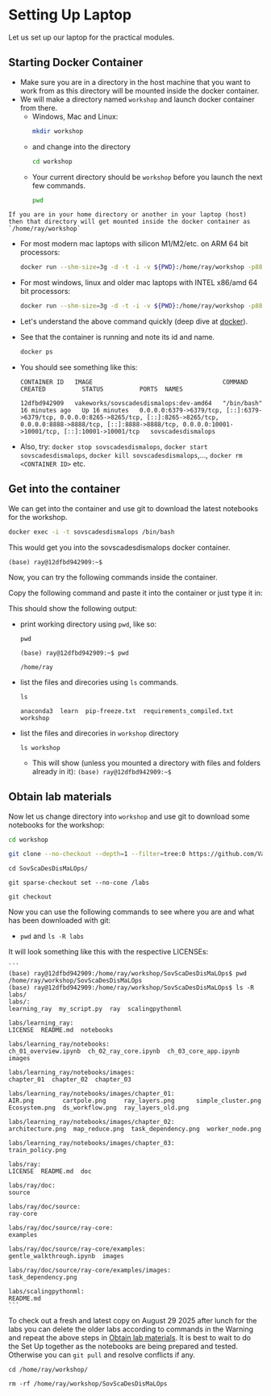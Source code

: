 # Setting Up Laptop

Let us set up our laptop for the practical modules. 

## Starting Docker Container <!--<img src="./images/UnderConstructionWarningGeekByDominiqueChappard_OpenClipArt.png" width="100" align="right" alt="Under Construction"> -->

- Make sure you are in a directory in the host machine that you want to work from as this directory will be mounted inside the docker container.
- We will make a directory named `workshop` and launch docker container from there. 
   - Windows, Mac and Linux: 
       ```sh
       mkdir workshop
       ``` 
   - and change into the directory
     ```sh
     cd workshop
     ```
   - Your current directory should be `workshop` before you launch the next few commands.
     ```sh
     pwd
     ```
```admonish warning
If you are in your home directory or another in your laptop (host) then that directory will get mounted inside the docker container as `/home/ray/workshop`
```

- For most modern mac laptops with silicon M1/M2/etc. on ARM 64 bit processors:
    ```sh
    docker run --shm-size=3g -d -t -i -v ${PWD}:/home/ray/workshop -p8888:8888 -p6379:6379 -p10001:10001 -p8265:8265 --name=sovscadesdismalops vakeworks/sovscadesdismalops:dev-arm64
    ```
- For most windows, linux and older mac laptops with INTEL x86/amd 64 bit processors:
    ```sh
    docker run --shm-size=3g -d -t -i -v ${PWD}:/home/ray/workshop -p8888:8888 -p6379:6379 -p10001:10001 -p8265:8265 --name=sovscadesdismalops vakeworks/sovscadesdismalops:dev-amd64
    ```
- Let's understand the above command quickly (deep dive at [docker](./docker.md)). 
- See that the container is running and note its id and name.
    ```sh
    docker ps
    ```
- You should see something like this:

    ```CONTAINER ID   IMAGE                                    COMMAND                  CREATED          STATUS          PORTS  NAMES```

    ```12dfbd942909   vakeworks/sovscadesdismalops:dev-amd64   "/bin/bash"              16 minutes ago   Up 16 minutes   0.0.0.0:6379->6379/tcp, [::]:6379->6379/tcp, 0.0.0.0:8265->8265/tcp, [::]:8265->8265/tcp, 0.0.0.0:8888->8888/tcp, [::]:8888->8888/tcp, 0.0.0.0:10001->10001/tcp, [::]:10001->10001/tcp   sovscadesdismalops```
 
- Also, try: `docker stop sovscadesdismalops`, `docker start sovscadesdismalops`, `docker kill sovscadesdismalops`,..., `docker rm <CONTAINER ID>` etc.

## Get into the container

We can get into the container and use git to download the latest notebooks for the workshop.

```sh
docker exec -i -t sovscadesdismalops /bin/bash
```

This would get you into the sovscadesdismalops docker container. 

``` (base) ray@12dfbd942909:~$  ```

Now, you can try the following commands inside the container.

Copy the following command and paste it into the container or just type it in:

This should show the following output:
- print working directory using `pwd`, like so: 
  ```
  pwd
  ```
  ```(base) ray@12dfbd942909:~$ pwd```

  ```/home/ray```

- list the files and direcories using `ls` commands. 
  ```
  ls
  ```
  
  ```anaconda3  learn  pip-freeze.txt  requirements_compiled.txt  workshop```

- list the files and direcories in `workshop` directory
  ```
  ls workshop
  ```
    - This will show (unless you mounted a directory with files and folders already in it):
      ```(base) ray@12dfbd942909:~$```
 
## Obtain lab materials

Now let us change directory into `workshop` and use git to download some notebooks for the workshop:

```sh
cd workshop
```

```sh
git clone --no-checkout --depth=1 --filter=tree:0 https://github.com/VakeWorks/SovScaDesDisMaLOps.git 
```

```
cd SovScaDesDisMaLOps/
```

```
git sparse-checkout set --no-cone /labs
```

```
git checkout
```

Now you can use the following commands to see where you are and what has been downloaded with git:
 - `pwd` and `ls -R labs`

It will look something like this with the respective LICENSEs:

~~~admonish note title="output"
```
(base) ray@12dfbd942909:/home/ray/workshop/SovScaDesDisMaLOps$ pwd
/home/ray/workshop/SovScaDesDisMaLOps
(base) ray@12dfbd942909:/home/ray/workshop/SovScaDesDisMaLOps$ ls -R labs/
labs/:
learning_ray  my_script.py  ray  scalingpythonml

labs/learning_ray:
LICENSE  README.md  notebooks

labs/learning_ray/notebooks:
ch_01_overview.ipynb  ch_02_ray_core.ipynb  ch_03_core_app.ipynb  images

labs/learning_ray/notebooks/images:
chapter_01  chapter_02  chapter_03

labs/learning_ray/notebooks/images/chapter_01:
AIR.png        cartpole.png     ray_layers.png      simple_cluster.png
Ecosystem.png  ds_workflow.png  ray_layers_old.png

labs/learning_ray/notebooks/images/chapter_02:
architecture.png  map_reduce.png  task_dependency.png  worker_node.png

labs/learning_ray/notebooks/images/chapter_03:
train_policy.png

labs/ray:
LICENSE  README.md  doc

labs/ray/doc:
source

labs/ray/doc/source:
ray-core

labs/ray/doc/source/ray-core:
examples

labs/ray/doc/source/ray-core/examples:
gentle_walkthrough.ipynb  images

labs/ray/doc/source/ray-core/examples/images:
task_dependency.png

labs/scalingpythonml:
README.md
```
~~~

To check out a fresh and latest copy on August 29 2025 after lunch for the labs you can delete the older labs according to commands in the Warning and repeat the above steps in [Obtain lab materials](#obtain-lab-materials). It is best to wait to do the Set Up together as the notebooks are being prepared and tested. Otherwise you can `git pull` and resolve conflicts if any.

```admonish warning
cd /home/ray/workshop/

rm -rf /home/ray/workshop/SovScaDesDisMaLOps 
```
